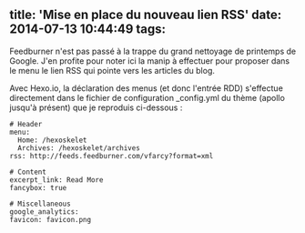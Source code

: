 title: 'Mise en place du nouveau lien RSS'
date: 2014-07-13 10:44:49
tags:
---

Feedburner n'est pas passé à la trappe du grand nettoyage de printemps de Google. J'en profite pour noter ici la manip à effectuer pour proposer dans le menu le lien RSS qui pointe vers les articles du blog.

Avec Hexo.io, la déclaration des menus (et donc l'entrée RDD) s'effectue directement dans le fichier de configuration _config.yml du thème (apollo jusqu'à présent) que je reproduis ci-dessous :

``` 
# Header
menu:
  Home: /hexoskelet
  Archives: /hexoskelet/archives
rss: http://feeds.feedburner.com/vfarcy?format=xml

# Content
excerpt_link: Read More
fancybox: true

# Miscellaneous
google_analytics:
favicon: favicon.png
```
